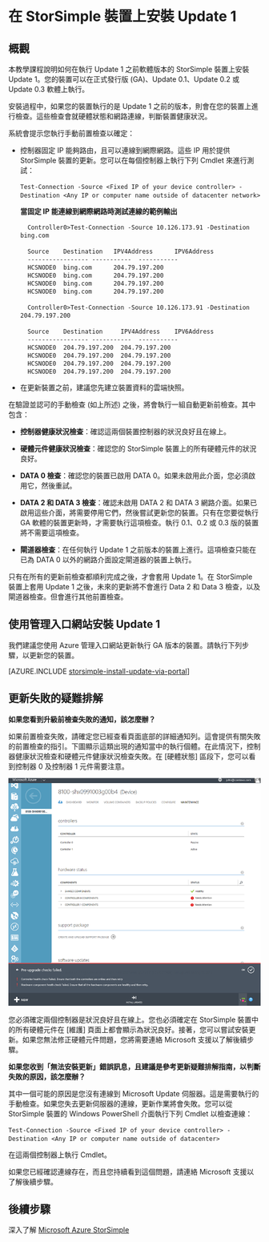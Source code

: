 <properties 
   pageTitle="在 StorSimple 裝置上安裝 Update 1"
   description="說明如何在您的裝置上安裝 StorSimple 8000 Series Update 1。"
   services="storsimple"
   documentationCenter="NA"
   authors="alkohli"
   manager="adinah"
   editor="tysonn" />
<tags 
   ms.service="storsimple"
   ms.devlang="NA"
   ms.topic="article"
   ms.tgt_pltfrm="NA"
   ms.workload="TBD"
   ms.date="06/18/2015"
   ms.author="alkohli" />

# 在 StorSimple 裝置上安裝 Update 1

## 概觀

本教學課程說明如何在執行 Update 1 之前軟體版本的 StorSimple 裝置上安裝 Update 1。您的裝置可以在正式發行版 (GA)、Update 0.1、Update 0.2 或 Update 0.3 軟體上執行。

安裝過程中，如果您的裝置執行的是 Update 1 之前的版本，則會在您的裝置上進行檢查。這些檢查會就硬體狀態和網路連線，判斷裝置健康狀況。

系統會提示您執行手動前置檢查以確定：

- 控制器固定 IP 能夠路由，且可以連線到網際網路。這些 IP 用於提供 StorSimple 裝置的更新。您可以在每個控制器上執行下列 Cmdlet 來進行測試：

    `Test-Connection -Source <Fixed IP of your device controller> -Destination <Any IP or computer name outside of datacenter network> `
 
	**當固定 IP 能連線到網際網路時測試連線的範例輸出**

	    
		Controller0>Test-Connection -Source 10.126.173.91 -Destination bing.com
	    
	    Source	  Destination 	IPV4Address      IPV6Address
	    ----------------- -----------  -----------
	    HCSNODE0  bing.com		204.79.197.200
	    HCSNODE0  bing.com		204.79.197.200
	    HCSNODE0  bing.com		204.79.197.200
	    HCSNODE0  bing.com		204.79.197.200
	
		Controller0>Test-Connection -Source 10.126.173.91 -Destination  204.79.197.200

	    Source	  Destination 	  IPV4Address    IPV6Address
	    ----------------- -----------  -----------
	    HCSNODE0  204.79.197.200  204.79.197.200
	    HCSNODE0  204.79.197.200  204.79.197.200
	    HCSNODE0  204.79.197.200  204.79.197.200
	    HCSNODE0  204.79.197.200  204.79.197.200
	    
	    


- 在更新裝置之前，建議您先建立裝置資料的雲端快照。

在驗證並認可的手動檢查 (如上所述) 之後，將會執行一組自動更新前檢查。其中包含：

- **控制器健康狀況檢查**：確認這兩個裝置控制器的狀況良好且在線上。

- **硬體元件健康狀況檢查**：確認您的 StorSimple 裝置上的所有硬體元件的狀況良好。

- **DATA 0 檢查**：確認您的裝置已啟用 DATA 0。如果未啟用此介面，您必須啟用它，然後重試。

- **DATA 2 和 DATA 3 檢查**：確認未啟用 DATA 2 和 DATA 3 網路介面。如果已啟用這些介面，將需要停用它們，然後嘗試更新您的裝置。只有在您要從執行 GA 軟體的裝置更新時，才需要執行這項檢查。執行 0.1、0.2 或 0.3 版的裝置將不需要這項檢查。

- **閘道器檢查**：在任何執行 Update 1 之前版本的裝置上進行。這項檢查只能在已為 DATA 0 以外的網路介面設定閘道器的裝置上執行。
 
只有在所有的更新前檢查都順利完成之後，才會套用 Update 1。在 StorSimple 裝置上套用 Update 1 之後，未來的更新將不會進行 Data 2 和 Data 3 檢查，以及閘道器檢查。但會進行其他前置檢查。

## 使用管理入口網站安裝 Update 1

我們建議您使用 Azure 管理入口網站更新執行 GA 版本的裝置。請執行下列步驟，以更新您的裝置。

[AZURE.INCLUDE [storsimple-install-update-via-portal](../../includes/storsimple-install-update-via-portal.md)]


## 更新失敗的疑難排解

**如果您看到升級前檢查失敗的通知，該怎麼辦？**

如果前置檢查失敗，請確定您已經查看頁面底部的詳細通知列。這會提供有關失敗的前置檢查的指引。下圖顯示這類出現的通知當中的執行個體。在此情況下，控制器健康狀況檢查和硬體元件健康狀況檢查失敗。在 [硬體狀態] 區段下，您可以看到控制器 0 及控制器 1 元件需要注意。
 
  ![前置檢查失敗](./media/storsimple-install-update-1/HCS_PreUpdateCheckFailed-include.png)

您必須確定兩個控制器是狀況良好且在線上。您也必須確定在 StorSimple 裝置中的所有硬體元件在 [維護] 頁面上都會顯示為狀況良好。接著，您可以嘗試安裝更新。如果您無法修正硬體元件問題，您將需要連絡 Microsoft 支援以了解後續步驟。

**如果您收到「無法安裝更新」錯誤訊息，且建議是參考更新疑難排解指南，以判斷失敗的原因，該怎麼辦？**

其中一個可能的原因是您沒有連線到 Microsoft Update 伺服器。這是需要執行的手動檢查。如果您失去更新伺服器的連線，更新作業將會失敗。您可以從 StorSimple 裝置的 Windows PowerShell 介面執行下列 Cmdlet 以檢查連線：

 `Test-Connection -Source <Fixed IP of your device controller> -Destination <Any IP or computer name outside of datacenter>`

在這兩個控制器上執行 Cmdlet。
 
如果您已經確認連線存在，而且您持續看到這個問題，請連絡 Microsoft 支援以了解後續步驟。

## 後續步驟

深入了解 [Microsoft Azure StorSimple](storsimple-overview.md)

<!---HONumber=July15_HO2-->